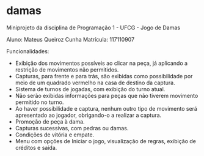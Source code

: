 # damas

Miniprojeto da disciplina de Programação 1 - UFCG - Jogo de Damas

Aluno: Mateus Queiroz Cunha
Matrícula: 117110907

Funcionalidades:
- Exibição dos movimentos possíveis ao clicar na peça, já aplicando a restrição de movimentos não permitidos.
- Capturas, para frente e para trás, são exibidas como possibilidade por meio de um quadrado vermelho na casa de destino da captura.
- Sistema de turnos de jogadas, com exibição do turno atual.
- Não serão exibidas informações para peças que não tiverem movimento permitido no turno.
- Ao haver possibilidade e captura, nenhum outro tipo de movimento será apresentado ao jogador, obrigando-o a realizar a captura.
- Promoção de peça à dama.
- Capturas sucessivas, com pedras ou damas.
- Condições de vitória e empate.
- Menu com opções de Iniciar o jogo, visualização de regras, exibição de créditos e saída.